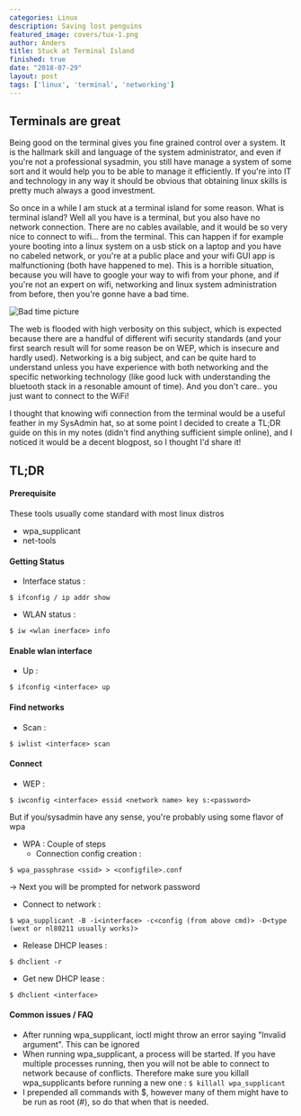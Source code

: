 ```yaml
---
categories: Linux
description: Saving lost penguins
featured_image: covers/tux-1.png
author: Anders
title: Stuck at Terminal Island
finished: true
date: "2018-07-29"
layout: post
tags: ['linux', 'terminal', 'networking']
---
```

## Terminals are great

Being good on the terminal gives you fine grained control over a system.  It is
the hallmark skill and language of the system administrator, and even if you're not
a professional sysadmin, you still have manage a system of some sort and it would help you to be
able to manage it efficiently.  If you're into IT and technology in any way
it should be obvious that obtaining linux skills is pretty much always a good investment.

So once in a while I am stuck at a terminal island for some reason. What is terminal island? Well all you have is a terminal, but you also have no network connection.  There are no cables available, and it would be so very nice to connect to wifi... from the terminal. This can happen if for example youre booting into a linux system on a usb stick on a laptop and you have no cabeled network, or you're at a public place and your wifi GUI app is malfunctioning (both have happened to me). This is a horrible situation, because you will have to google your way to wifi from your phone, and if you're not an expert on wifi, networking and linux system administration from before, then you're gonne have a bad time. 

![Bad time picture](/assets/img/blog/bad_time_wifi.jpg)

The web is flooded with high verbosity on this subject, which is expected because there are a handful of different wifi security standards (and your first search result will for some reason be on WEP, which is insecure and hardly used). Networking is a big subject, and can be quite hard to understand unless you have experience with both networking and the specific networking technology (like good luck with understanding the bluetooth stack in a resonable amount of time). And you don't care.. you just want to connect to the WiFi!

I thought that knowing wifi connection from the terminal would be a useful feather in my SysAdmin hat, so at some point I decided to create a TL;DR guide on this in my notes (didn't find anything sufficient simple online), and I noticed it would be a decent blogpost, so I thought I'd share it!

## TL;DR

#### Prerequisite
These tools usually come standard with most linux distros
- wpa_supplicant
- net-tools

#### Getting Status
- Interface status : 

```$ ifconfig / ip addr show```
- WLAN status : 

```$ iw <wlan inerface> info```

#### Enable wlan interface
- Up : 

```$ ifconfig <interface> up```

#### Find networks
- Scan : 

```$ iwlist <interface> scan```

#### Connect
- WEP : 

```
$ iwconfig <interface> essid <network name> key s:<password>
```

But if you/sysadmin have any sense, you're probably using some flavor of wpa
- WPA : Couple of steps
   * Connection config creation : 

```
$ wpa_passphrase <ssid> > <configfile>.conf
```

-> Next you will be prompted for network password
   * Connect to network : 

```
$ wpa_supplicant -B -i<interface> -c<config (from above cmd)> -D<type (wext or nl80211 usually works)>
```
   * Release DHCP leases : 

```$ dhclient -r```
   * Get new DHCP lease : 

```$ dhclient <interface>```

#### Common issues / FAQ
- After running wpa_supplicant, ioctl might throw an error saying "Invalid argument".  This can be ignored
- When running wpa_supplicant, a process will be started.  If you have multiple processes running, then you will not be able to connect to network because of conflicts.  Therefore make sure you killall wpa_supplicants before running a new one :
          ```$ killall wpa_supplicant```
- I prepended all commands with $, however many of them might have to be run as root (#), so do that when that is needed.
